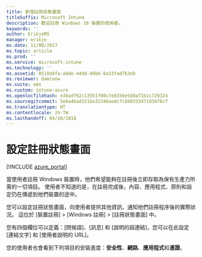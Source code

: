 ```yaml
---
title: 新增註冊狀態畫面
titleSuffix: Microsoft Intune
description: 歡迎註冊 Windows 10 裝置的使用者。
keywords: ''
author: ErikjeMS
manager: erikje
ms.date: 11/08/2017
ms.topic: article
ms.prod: ''
ms.service: microsoft-intune
ms.technology: ''
ms.assetid: 8518d8fa-a0de-449d-89b6-8a33fad7b3eb
ms.reviewer: damionw
ms.suite: ems
ms.custom: intune-azure
ms.openlocfilehash: e38adf62c13551f00c7e0356e5d8af1b1c729324
ms.sourcegitcommit: 5eba4bad151be32346aedc7cbb0333d71934f8cf
ms.translationtype: HT
ms.contentlocale: zh-TW
ms.lasthandoff: 04/16/2018
---
```

# <a name="set-up-an-enrollment-status-screen"></a>設定註冊狀態畫面

[!INCLUDE [azure_portal](./includes/azure_portal.md)]

當使用者註冊 Windows 裝置時，他們希望能夠在註冊後立即存取為保有生產力所需的一切項目。 使用者不知道的是，在註冊完成後，內容、應用程式、原則和設定仍在傳遞到他們裝置的途中。

您可以設定註冊狀態畫面，向使用者提供其他資訊，通知他們註冊程序後的實際狀況。 這位於 [裝置註冊] > [Windows 註冊] > [註冊狀態畫面] 中。

您有四個欄位可以定義：[問候語]、[訊息] 和 [說明的超連結]，您可以在此設定 [連結文字] 和 [使用者說明的 URL]。

您的使用者也會看到下列項目的安裝進度：**安全性**、**網路**、**應用程式**和**憑證**。
